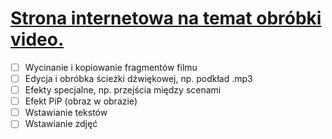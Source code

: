 # [Strona internetowa na temat obróbki video.][1]

- [ ] Wycinanie i kopiowanie fragmentów filmu
- [ ] Edycja i obróbka ścieżki dźwiękowej, np. podkład .mp3
- [ ] Efekty specjalne, np. przejścia między scenami
- [ ] Efekt PiP (obraz w obrazie)
- [ ] Wstawianie tekstów
- [ ] Wstawianie zdjęć

[1]: http://37.8.214.76/~d14.kukiz.krzysztof/zad/video-tutorial